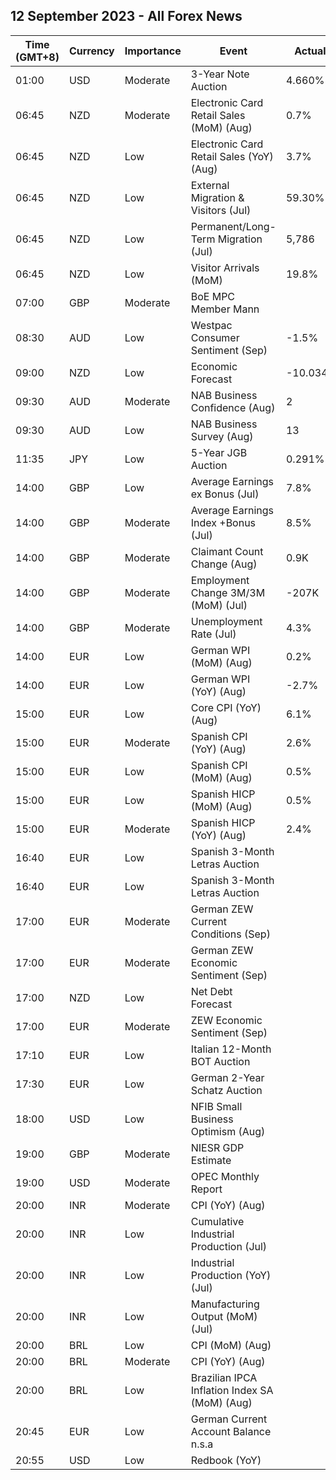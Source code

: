 ## 12 September 2023 - All Forex News

| Time (GMT+8) | Currency | Importance | Event | Actual | Forecast | Previous |
|------|----------|------------|-------|--------|----------|----------|
| 01:00 | USD | Moderate | 3-Year Note Auction | 4.660% |  | 4.398% |
| 06:45 | NZD | Moderate | Electronic Card Retail Sales (MoM) (Aug) | 0.7% |  | 0.0% |
| 06:45 | NZD | Low | Electronic Card Retail Sales (YoY) (Aug) | 3.7% |  | 2.2% |
| 06:45 | NZD | Low | External Migration & Visitors (Jul) | 59.30% |  | 88.50% |
| 06:45 | NZD | Low | Permanent/Long-Term Migration (Jul) | 5,786 |  | 8,549 |
| 06:45 | NZD | Low | Visitor Arrivals (MoM) | 19.8% |  | 11.3% |
| 07:00 | GBP | Moderate | BoE MPC Member Mann |  |  |  |
| 08:30 | AUD | Low | Westpac Consumer Sentiment (Sep) | -1.5% |  | -0.4% |
| 09:00 | NZD | Low | Economic Forecast | -10.034B | -16.697B | -6.960B |
| 09:30 | AUD | Moderate | NAB Business Confidence (Aug) | 2 |  | 1 |
| 09:30 | AUD | Low | NAB Business Survey (Aug) | 13 |  | 11 |
| 11:35 | JPY | Low | 5-Year JGB Auction | 0.291% |  | 0.189% |
| 14:00 | GBP | Low | Average Earnings ex Bonus (Jul) | 7.8% | 7.8% | 7.8% |
| 14:00 | GBP | Moderate | Average Earnings Index +Bonus (Jul) | 8.5% | 8.2% | 8.4% |
| 14:00 | GBP | Moderate | Claimant Count Change (Aug) | 0.9K | 17.1K | 7.4K |
| 14:00 | GBP | Moderate | Employment Change 3M/3M (MoM) (Jul) | -207K | -185K | -66K |
| 14:00 | GBP | Moderate | Unemployment Rate (Jul) | 4.3% | 4.3% | 4.2% |
| 14:00 | EUR | Low | German WPI (MoM) (Aug) | 0.2% | -0.1% | -0.2% |
| 14:00 | EUR | Low | German WPI (YoY) (Aug) | -2.7% |  | -2.8% |
| 15:00 | EUR | Low | Core CPI (YoY) (Aug) | 6.1% |  | 6.2% |
| 15:00 | EUR | Moderate | Spanish CPI (YoY) (Aug) | 2.6% | 2.6% | 2.3% |
| 15:00 | EUR | Low | Spanish CPI (MoM) (Aug) | 0.5% | 0.5% | 0.2% |
| 15:00 | EUR | Low | Spanish HICP (MoM) (Aug) | 0.5% | 0.5% | -0.1% |
| 15:00 | EUR | Moderate | Spanish HICP (YoY) (Aug) | 2.4% | 2.4% | 2.1% |
| 16:40 | EUR | Low | Spanish 3-Month Letras Auction |  |  | 3.507% |
| 16:40 | EUR | Low | Spanish 3-Month Letras Auction |  |  | 3.507% |
| 17:00 | EUR | Moderate | German ZEW Current Conditions (Sep) |  | -75.0 | -71.3 |
| 17:00 | EUR | Moderate | German ZEW Economic Sentiment (Sep) |  | -15.0 | -12.3 |
| 17:00 | NZD | Low | Net Debt Forecast |  | 40.30% | 38.50% |
| 17:00 | EUR | Moderate | ZEW Economic Sentiment (Sep) |  | -6.2 | -5.5 |
| 17:10 | EUR | Low | Italian 12-Month BOT Auction |  |  | 3.947% |
| 17:30 | EUR | Low | German 2-Year Schatz Auction |  |  | 3.120% |
| 18:00 | USD | Low | NFIB Small Business Optimism (Aug) |  | 91.6 | 91.9 |
| 19:00 | GBP | Moderate | NIESR GDP Estimate |  |  | 0.3% |
| 19:00 | USD | Moderate | OPEC Monthly Report |  |  |  |
| 20:00 | INR | Moderate | CPI (YoY) (Aug) |  | 7.00% | 7.44% |
| 20:00 | INR | Low | Cumulative Industrial Production (Jul) |  |  | 4.50% |
| 20:00 | INR | Low | Industrial Production (YoY) (Jul) |  | 4.8% | 3.7% |
| 20:00 | INR | Low | Manufacturing Output (MoM) (Jul) |  |  | 3.1% |
| 20:00 | BRL | Low | CPI (MoM) (Aug) |  | 0.28% | 0.12% |
| 20:00 | BRL | Moderate | CPI (YoY) (Aug) |  | 4.67% | 3.99% |
| 20:00 | BRL | Low | Brazilian IPCA Inflation Index SA (MoM) (Aug) |  |  | 0.19% |
| 20:45 | EUR | Low | German Current Account Balance n.s.a |  |  | 29.6B |
| 20:55 | USD | Low | Redbook (YoY) |  |  | 4.1% |
